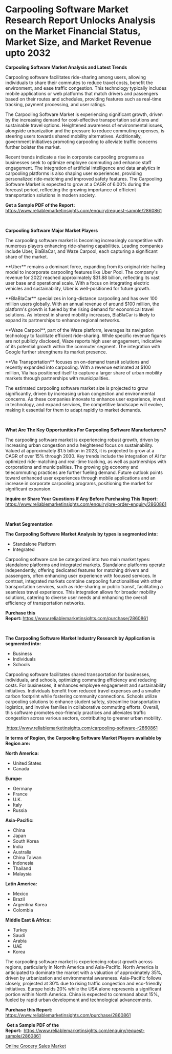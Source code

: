 <p><h1>Carpooling Software Market Research Report Unlocks Analysis on the Market Financial Status, Market Size, and Market Revenue upto 2032</h1></p><p><strong>Carpooling Software Market Analysis and Latest Trends</strong></p>
<p><p>Carpooling software facilitates ride-sharing among users, allowing individuals to share their commutes to reduce travel costs, benefit the environment, and ease traffic congestion. This technology typically includes mobile applications or web platforms that match drivers and passengers based on their routes and schedules, providing features such as real-time tracking, payment processing, and user ratings.</p><p>The Carpooling Software Market is experiencing significant growth, driven by the increasing demand for cost-effective transportation solutions and sustainable travel options. Heightened awareness of environmental issues, alongside urbanization and the pressure to reduce commuting expenses, is steering users towards shared mobility alternatives. Additionally, government initiatives promoting carpooling to alleviate traffic concerns further bolster the market.</p><p>Recent trends indicate a rise in corporate carpooling programs as businesses seek to optimize employee commuting and enhance staff engagement. The integration of artificial intelligence and data analytics in carpooling platforms is also shaping user experiences, providing personalized ride-matching and improved safety features. The Carpooling Software Market is expected to grow at a CAGR of 6.00% during the forecast period, reflecting the growing importance of efficient transportation solutions in modern society.</p></p>
<p><strong>Get a Sample PDF of the Report:&nbsp;</strong> <a href="https://www.reliablemarketinsights.com/enquiry/request-sample/2860861?utm_campaign=2538&utm_medium=2&utm_source=Github&utm_content=ia&utm_term=12032025&utm_id=carpooling-software">https://www.reliablemarketinsights.com/enquiry/request-sample/2860861</a></p>
<p>&nbsp;</p>
<p><strong>Carpooling Software Major Market Players</strong></p>
<p><p>The carpooling software market is becoming increasingly competitive with numerous players enhancing ride-sharing capabilities. Leading companies include Uber, BlaBlaCar, and Waze Carpool, each capturing a significant share of the market.</p><p>**Uber** remains a dominant force, expanding from its original ride-hailing model to incorporate carpooling features like Uber Pool. The company's revenue for 2022 reached approximately $31.88 billion, reflecting its vast user base and operational scale. With a focus on integrating electric vehicles and sustainability, Uber is well-positioned for future growth.</p><p>**BlaBlaCar** specializes in long-distance carpooling and has over 100 million users globally. With an annual revenue of around $100 million, the platform's growth is fueled by the rising demand for economical travel solutions. As interest in shared mobility increases, BlaBlaCar is likely to expand its partnerships to enhance regional networks.</p><p>**Waze Carpool**, part of the Waze platform, leverages its navigation technology to facilitate efficient ride-sharing. While specific revenue figures are not publicly disclosed, Waze reports high user engagement, indicative of its potential growth within the commuter segment. The integration with Google further strengthens its market presence.</p><p>**Via Transportation** focuses on on-demand transit solutions and recently expanded into carpooling. With a revenue estimated at $100 million, Via has positioned itself to capture a larger share of urban mobility markets through partnerships with municipalities.</p><p>The estimated carpooling software market size is projected to grow significantly, driven by increasing urban congestion and environmental concerns. As these companies innovate to enhance user experience, invest in technology, and expand services, the competitive landscape will evolve, making it essential for them to adapt rapidly to market demands.</p></p>
<p>&nbsp;</p>
<p><strong>What Are The Key Opportunities For Carpooling Software Manufacturers?</strong></p>
<p><p>The carpooling software market is experiencing robust growth, driven by increasing urban congestion and a heightened focus on sustainability. Valued at approximately $1.5 billion in 2023, it is projected to grow at a CAGR of over 15% through 2030. Key trends include the integration of AI for optimized ride-matching and real-time tracking, as well as partnerships with corporations and municipalities. The growing gig economy and telecommuting practices are further fueling demand. Future outlook points toward enhanced user experiences through mobile applications and an increase in corporate carpooling programs, positioning the market for significant expansion.</p></p>
<p><strong>Inquire or Share Your Questions If Any Before Purchasing This Report:</strong> <a href="https://www.reliablemarketinsights.com/enquiry/pre-order-enquiry/2860861?utm_campaign=2538&utm_medium=2&utm_source=Github&utm_content=ia&utm_term=12032025&utm_id=carpooling-software">https://www.reliablemarketinsights.com/enquiry/pre-order-enquiry/2860861</a></p>
<p>&nbsp;</p>
<p><strong>Market Segmentation</strong></p>
<p><strong>The Carpooling Software Market Analysis by types is segmented into:</strong></p>
<p><ul><li>Standalone Platform</li><li>Integrated</li></ul></p>
<p><p>Carpooling software can be categorized into two main market types: standalone platforms and integrated markets. Standalone platforms operate independently, offering dedicated features for matching drivers and passengers, often enhancing user experience with focused services. In contrast, integrated markets combine carpooling functionalities with other transportation services, such as ride-sharing or public transit, facilitating a seamless travel experience. This integration allows for broader mobility solutions, catering to diverse user needs and enhancing the overall efficiency of transportation networks.</p></p>
<p><strong>Purchase this Report:&nbsp;</strong><a href="https://www.reliablemarketinsights.com/purchase/2860861?utm_campaign=2538&utm_medium=2&utm_source=Github&utm_content=ia&utm_term=12032025&utm_id=carpooling-software">https://www.reliablemarketinsights.com/purchase/2860861</a></p>
<p>&nbsp;</p>
<p><strong>The Carpooling Software Market Industry Research by Application is segmented into:</strong></p>
<p><ul><li>Business</li><li>Individuals</li><li>Schools</li></ul></p>
<p><p>Carpooling software facilitates shared transportation for businesses, individuals, and schools, optimizing commuting efficiency and reducing costs. For businesses, it enhances employee engagement and sustainability initiatives. Individuals benefit from reduced travel expenses and a smaller carbon footprint while fostering community connections. Schools utilize carpooling solutions to enhance student safety, streamline transportation logistics, and involve families in collaborative commuting efforts. Overall, this software promotes eco-friendly practices and alleviates traffic congestion across various sectors, contributing to greener urban mobility.</p></p>
<p><a href="https://www.reliablemarketinsights.com/carpooling-software-r2860861?utm_campaign=2538&utm_medium=2&utm_source=Github&utm_content=ia&utm_term=12032025&utm_id=carpooling-software">&nbsp;https://www.reliablemarketinsights.com/carpooling-software-r2860861</a></p>
<p><strong>In terms of Region, the Carpooling Software Market Players available by Region are:</strong></p>
<p>
    <p> <strong> North America: </strong>
        <ul>
            <li>United States</li>
            <li>Canada</li>
        </ul>
        </p> 
    <p> <strong> Europe: </strong>
        <ul>
            <li>Germany</li>
            <li>France</li>
            <li>U.K.</li>
            <li>Italy</li>
            <li>Russia</li>
        </ul>
        </p> 
    <p> <strong> Asia-Pacific: </strong>
        <ul>
            <li>China</li>
            <li>Japan</li>
            <li>South Korea</li>
            <li>India</li>
            <li>Australia</li>
            <li>China Taiwan</li>
            <li>Indonesia</li>
            <li>Thailand</li>
            <li>Malaysia</li>
        </ul>
        </p> 
    <p> <strong> Latin America: </strong>
        <ul>
            <li>Mexico</li>
            <li>Brazil</li>
            <li>Argentina Korea</li>
            <li>Colombia</li>
        </ul>
        </p> 
    <p> <strong> Middle East & Africa: </strong>
        <ul>
            <li>Turkey</li>
            <li>Saudi</li>
            <li>Arabia</li>
            <li>UAE</li>
            <li>Korea</li>
        </ul>
    </p>
    </p>
<p><p>The carpooling software market is experiencing robust growth across regions, particularly in North America and Asia-Pacific. North America is anticipated to dominate the market with a valuation of approximately 35%, driven by urbanization and environmental awareness. Asia-Pacific follows closely, projected at 30% due to rising traffic congestion and eco-friendly initiatives. Europe holds 20% while the USA alone represents a significant portion within North America. China is expected to command about 15%, fueled by rapid urban development and technological advancements.</p></p>
<p><strong>Purchase this Report: </strong><a href="https://www.reliablemarketinsights.com/purchase/2860861?utm_campaign=2538&utm_medium=2&utm_source=Github&utm_content=ia&utm_term=12032025&utm_id=carpooling-software">https://www.reliablemarketinsights.com/purchase/2860861</a></p>
<p>&nbsp;<strong>Get a Sample PDF of the Report:&nbsp;&nbsp;</strong><a href="https://www.reliablemarketinsights.com/enquiry/request-sample/2860861?utm_campaign=2538&utm_medium=2&utm_source=Github&utm_content=ia&utm_term=12032025&utm_id=carpooling-software">https://www.reliablemarketinsights.com/enquiry/request-sample/2860861</a></p>
<p><strong></strong></p>
<p><p><a href="https://github.com/barnickclara79/Market-Research-Report-List-1/blob/main/online-grocery-sales-market.md?utm_campaign=2538&utm_medium=2&utm_source=Github&utm_content=ia&utm_term=12032025&utm_id=carpooling-software">Online Grocery Sales Market</a></p></p>